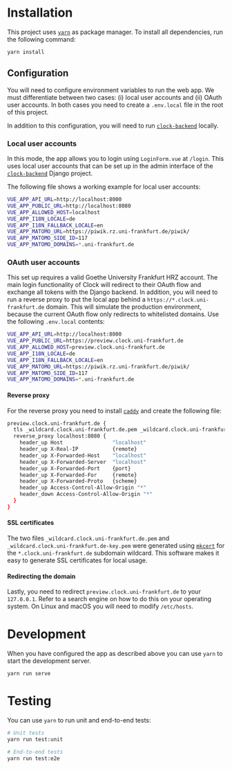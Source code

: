 # Installation

This project uses [`yarn`](https://github.com/yarnpkg/yarn) as package manager. To install all dependencies, run the following command:

```
yarn install
```

## Configuration

You will need to configure environment variables to run the web app. We must differentiate between two cases: (i) local user accounts and (ii) OAuth user accounts. In both cases you need to create a `.env.local` file in the root of this project.

In addition to this configuration, you will need to run [`clock-backend`](https://github.com/ClockGU/clock-backend/pulls) locally.

### Local user accounts

In this mode, the app allows you to login using `LoginForm.vue` at `/login`. This uses local user accounts that can be set up in the admin interface of the [`clock-backend`](https://github.com/ClockGU/clock-backend/pulls) Django project.

The following file shows a working example for local user accounts:

```bash
VUE_APP_API_URL=http://localhost:8000
VUE_APP_PUBLIC_URL=http://localhost:8080
VUE_APP_ALLOWED_HOST=localhost
VUE_APP_I18N_LOCALE=de
VUE_APP_I18N_FALLBACK_LOCALE=en
VUE_APP_MATOMO_URL=https://piwik.rz.uni-frankfurt.de/piwik/
VUE_APP_MATOMO_SIDE_ID=117
VUE_APP_MATOMO_DOMAINS=*.uni-frankfurt.de
```

### OAuth user accounts

This set up requires a valid Goethe University Frankfurt HRZ account. The main login functionality of Clock will redirect to their OAuth flow and exchange all tokens with the Django backend. In addition, you will need to run a reverse proxy to put the local app behind a `https://*.clock.uni-frankfurt.de` domain. This will simulate the production environment, because the current OAuth flow only redirects to whitelisted domains.  Use the following `.env.local` contents:

```bash
VUE_APP_API_URL=http://localhost:8000
VUE_APP_PUBLIC_URL=https://preview.clock.uni-frankfurt.de
VUE_APP_ALLOWED_HOST=preview.clock.uni-frankfurt.de
VUE_APP_I18N_LOCALE=de
VUE_APP_I18N_FALLBACK_LOCALE=en
VUE_APP_MATOMO_URL=https://piwik.rz.uni-frankfurt.de/piwik/
VUE_APP_MATOMO_SIDE_ID=117
VUE_APP_MATOMO_DOMAINS=*.uni-frankfurt.de
```

#### Reverse proxy

For the reverse proxy you need to install [`caddy`](https://github.com/caddyserver/caddy) and create the following file:

```bash
preview.clock.uni-frankfurt.de {
  tls _wildcard.clock.uni-frankfurt.de.pem _wildcard.clock.uni-frankfurt.de-key.pem
  reverse_proxy localhost:8080 {
    header_up Host                "localhost"
    header_up X-Real-IP           {remote}
    header_up X-Forwarded-Host    "localhost"
    header_up X-Forwarded-Server  "localhost"
    header_up X-Forwarded-Port    {port}
    header_up X-Forwarded-For     {remote}
    header_up X-Forwarded-Proto   {scheme}
    header_up Access-Control-Allow-Origin "*"
    header_down Access-Control-Allow-Origin "*"
  }
}
```

#### SSL certificates

The two files `_wildcard.clock.uni-frankfurt.de.pem` and `_wildcard.clock.uni-frankfurt.de-key.pem` were generated using [`mkcert`](https://github.com/FiloSottile/mkcert) for the `*.clock.uni-frankfurt.de` subdomain wildcard. This software makes it easy to generate SSL certificates for local usage.

#### Redirecting the domain

Lastly, you need to redirect `preview.clock.uni-frankfurt.de` to your `127.0.0.1`. Refer to a search engine on how to do this on your operating system. On Linux and macOS you will need to modify `/etc/hosts`.

# Development

When you have configured the app as described above you can use `yarn` to start the development server.

```
yarn run serve
```

# Testing

You can use `yarn` to run unit and end-to-end tests:

```bash
# Unit tests
yarn run test:unit

# End-to-end tests
yarn run test:e2e
```

